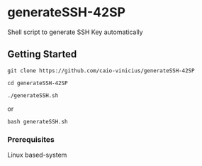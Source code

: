 # generateSSH-42SP

Shell script to generate SSH Key automatically

## Getting Started

```
git clone https://github.com/caio-vinicius/generateSSH-42SP
```
```
cd generateSSH-42SP
```
```
./generateSSH.sh
```
or
```
bash generateSSH.sh
```

### Prerequisites

Linux based-system


